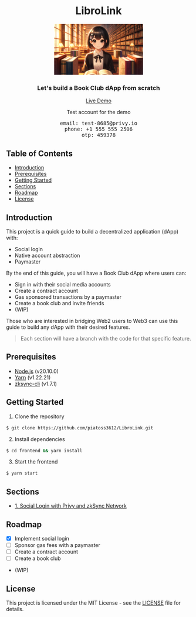 <div align="center">

<h1>LibroLink</h1>
<img src="./assets/LibroNFT.png" width="48%" alt="LibroLink Logo">
<h3>Let's build a Book Club dApp from scratch</h3>
<a href="https://zk-sync-native-aa-demo.vercel.app/">Live Demo</a>
<br>
<p>Test account for the demo</p>
<pre>
email: test-8685@privy.io
phone: +1 555 555 2506
otp: 459378</pre>
</div>

## Table of Contents

- [Introduction](#introduction)
- [Prerequisites](#prerequisites)
- [Getting Started](#getting-started)
- [Sections](#sections)
- [Roadmap](#roadmap)
- [License](#license)

## Introduction

This project is a quick guide to build a decentralized application (dApp) with:

- Social login
- Native account abstraction
- Paymaster

By the end of this guide, you will have a Book Club dApp where users can:

- Sign in with their social media accounts
- Create a contract account
- Gas sponsored transactions by a paymaster
- Create a book club and invite friends
- (WIP)

Those who are interested in bridging Web2 users to Web3 can use this guide to build any dApp with their desired features.

> Each section will have a branch with the code for that specific feature.

## Prerequisites

- [Node.js](https://nodejs.org/en/) (v20.10.0)
- [Yarn](https://yarnpkg.com/getting-started/install) (v1.22.21)
- [zksync-cli](https://docs.zksync.io/build/tooling/zksync-cli/getting-started.html) (v1.7.1)

## Getting Started

1. Clone the repository

```bash
$ git clone https://github.com/piatoss3612/LibroLink.git
```

2. Install dependencies

```bash
$ cd frontend && yarn install
```

3. Start the frontend

```bash
$ yarn start
```

## Sections

- [1. Social Login with Privy and zkSync Network](https://github.com/piatoss3612/zkSync-native-aa-demo/tree/01.social-login)

## Roadmap

- [x] Implement social login
- [ ] Sponsor gas fees with a paymaster
- [ ] Create a contract account
- [ ] Create a book club
- (WIP)

## License

This project is licensed under the MIT License - see the [LICENSE](./LICENSE) file for details.
